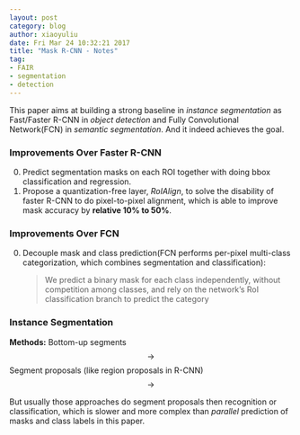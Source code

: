 ```yaml
---
layout: post
category: blog
author: xiaoyuliu
date: Fri Mar 24 10:32:21 2017
title: "Mask R-CNN - Notes"
tag:
- FAIR
- segmentation
- detection
---
```


This paper aims at building a strong baseline in *instance segmentation* as Fast/Faster R-CNN in *object detection* and Fully Convolutional Network(FCN) in *semantic segmentation*. And it indeed achieves the goal.

### Improvements Over Faster R-CNN

0. Predict segmentation masks on each ROI together with doing bbox classification and regression.
1. Propose a quantization-free layer, *RoIAlign*, to solve the disability of faster R-CNN to do pixel-to-pixel alignment, which is able to improve mask accuracy by **relative 10% to 50%**.

### Improvements Over FCN

0. Decouple mask and class prediction(FCN performs per-pixel multi-class categorization, which combines segmentation and classification): 

    > We predict a binary mask for each class independently, without competition among classes, and rely on the network’s RoI classification branch to predict the category

### Instance Segmentation

**Methods:** Bottom-up segments $$\rightarrow$$ Segment proposals (like region proposals in R-CNN) $$\rightarrow$$

But usually those approaches do segment proposals then recognition or classification, which is slower and more complex than *parallel* prediction of masks and class labels in this paper.













